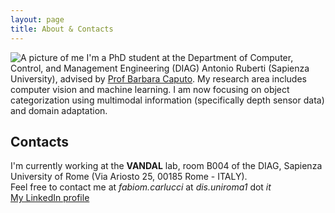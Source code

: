 ```yaml
---
layout: page
title: About & Contacts
---
```


<p>
<img src="{{ site.baseurl }}public/images/FabioMariaCarlucci.jpg" class="smallFloatLeft" alt="A picture of me" />
I'm a PhD student at the Department of Computer, Control, and Management Engineering (DIAG) Antonio Ruberti (Sapienza University), advised by <a href="https://scholar.google.it/citations?user=mHbdIAwAAAAJ">Prof Barbara Caputo</a>.
My research area includes computer vision and machine learning. I am now focusing on object categorization using multimodal information (specifically depth sensor data) and domain adaptation. </p>
<div style="clear:both"></div>

## Contacts

I'm currently working at the **VANDAL** lab, room B004 of the DIAG, Sapienza University of Rome (Via Ariosto 25, 00185 Rome - ITALY).  
Feel free to contact me at _fabiom.carlucci_ at _dis.uniroma1_ dot _it_  
[My LinkedIn profile](https://www.linkedin.com/in/fabio-maria-carlucci-a6662782/)
